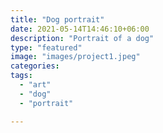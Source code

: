 ```yaml
---
title: "Dog portrait"
date: 2021-05-14T14:46:10+06:00
description: "Portrait of a dog"
type: "featured"
image: "images/project1.jpeg"
categories: 
tags:
  - "art"
  - "dog"
  - "portrait"

---
```


